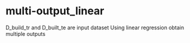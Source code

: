 # multi-output_linear
D_build_tr and D_built_te are input dataset
Using linear regression obtain multiple outputs
